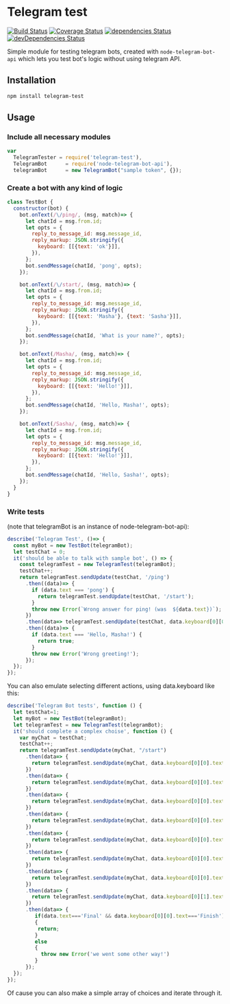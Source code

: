 # Telegram test

[![Build Status](https://travis-ci.org/jehy/telegram-test.svg?branch=master)](https://travis-ci.org/jehy/telegram-test)
[![Coverage Status](https://coveralls.io/repos/github/jehy/telegram-test/badge.svg?branch=master)](https://coveralls.io/github/jehy/telegram-test?branch=master)
[![dependencies Status](https://david-dm.org/jehy/telegram-test/status.svg)](https://david-dm.org/jehy/telegram-test)
[![devDependencies Status](https://david-dm.org/jehy/telegram-test/dev-status.svg)](https://david-dm.org/jehy/telegram-test?type=dev)

Simple module for testing telegram bots, created with `node-telegram-bot-api`
which lets you test bot's logic without using telegram API.

## Installation
```bash
npm install telegram-test
```

## Usage

### Include all necessary modules
```js
var
  TelegramTester = require('telegram-test'),
  TelegramBot      = require('node-telegram-bot-api'),
  telegramBot      = new TelegramBot("sample token", {});
```

### Create a bot with any kind of logic
```js
class TestBot {
  constructor(bot) {
    bot.onText(/\/ping/, (msg, match)=> {
      let chatId = msg.from.id;
      let opts = {
        reply_to_message_id: msg.message_id,
        reply_markup: JSON.stringify({
          keyboard: [[{text: 'ok'}]],
        }),
      };
      bot.sendMessage(chatId, 'pong', opts);
    });

    bot.onText(/\/start/, (msg, match)=> {
      let chatId = msg.from.id;
      let opts = {
        reply_to_message_id: msg.message_id,
        reply_markup: JSON.stringify({
          keyboard: [[{text: 'Masha'}, {text: 'Sasha'}]],
        }),
      };
      bot.sendMessage(chatId, 'What is your name?', opts);
    });

    bot.onText(/Masha/, (msg, match)=> {
      let chatId = msg.from.id;
      let opts = {
        reply_to_message_id: msg.message_id,
        reply_markup: JSON.stringify({
          keyboard: [[{text: 'Hello!'}]],
        }),
      };
      bot.sendMessage(chatId, 'Hello, Masha!', opts);
    });

    bot.onText(/Sasha/, (msg, match)=> {
      let chatId = msg.from.id;
      let opts = {
        reply_to_message_id: msg.message_id,
        reply_markup: JSON.stringify({
          keyboard: [[{text: 'Hello!'}]],
        }),
      };
      bot.sendMessage(chatId, 'Hello, Sasha!', opts);
    });
  }
}
```
### Write tests
(note that telegramBot is an instance of node-telegram-bot-api):
```js
describe('Telegram Test', ()=> {
  const myBot = new TestBot(telegramBot);
  let testChat = 0;
  it('should be able to talk with sample bot', () => {
    const telegramTest = new TelegramTest(telegramBot);
    testChat++;
    return telegramTest.sendUpdate(testChat, '/ping')
      .then((data)=> {
        if (data.text === 'pong') {
          return telegramTest.sendUpdate(testChat, '/start');
        }
        throw new Error(`Wrong answer for ping! (was  ${data.text})`);
      })
      .then(data=> telegramTest.sendUpdate(testChat, data.keyboard[0][0].text))
      .then((data)=> {
        if (data.text === 'Hello, Masha!') {
          return true;
        }
        throw new Error('Wrong greeting!');
      });
  });
});
```

You can also emulate selecting different actions, using data.keyboard like this:

```js
describe('Telegram Bot tests', function () {
  let testChat=1;
  let myBot = new TestBot(telegramBot);
  let telegramTest = new TelegramTest(telegramBot);
  it('should complete a complex choise', function () {
    var myChat = testChat;
    testChat++;
    return telegramTest.sendUpdate(myChat, "/start")
      .then(data=> {
        return telegramTest.sendUpdate(myChat, data.keyboard[0][0].text);
      })
      .then(data=> {
        return telegramTest.sendUpdate(myChat, data.keyboard[0][0].text);
      })
      .then(data=> {
        return telegramTest.sendUpdate(myChat, data.keyboard[0][0].text);
      })
      .then(data=> {
        return telegramTest.sendUpdate(myChat, data.keyboard[0][0].text);
      })
      .then(data=> {
        return telegramTest.sendUpdate(myChat, data.keyboard[0][0].text);
      })
      .then(data=> {
        return telegramTest.sendUpdate(myChat, data.keyboard[0][0].text);
      })
      .then(data=> {
        return telegramTest.sendUpdate(myChat, data.keyboard[0][0].text);
      })
      .then(data=> {
        return telegramTest.sendUpdate(myChat, data.keyboard[0][1].text);
      })
      .then(data=> {
         if(data.text==='Final' && data.keyboard[0][0].text==='Finish')
         {
          return;
         }
         else
         {
           throw new Error('we went some other way!')
         }
      });
  });
});
```

Of cause you can also make a simple array of choices and iterate through it.

